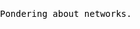 <script>
MathJax = {
  tex: {
    inlineMath: [['$', '$'], ['\\(', '\\)']]
  },
  svg: {
    fontCache: 'global'
  }
};
</script>
<script type="text/javascript" id="MathJax-script" async
  src="https://cdn.jsdelivr.net/npm/mathjax@3/es5/tex-svg.js">
</script>
<style> 
  body, html { 
    font-family: "Roboto Mono", monospace;
    margin: 0;
    padding: 0;
  } 
  #waveCanvas {
    position: absolute;
    top: 0;
    left: 0;
    width: 100%;
    height: 100%;
    z-index: -1;
  }
  .content {
    position: relative;
    z-index: 1;
    color: black;
    opacity: 1.0;
  }
  .pacman-background {
    background-image: url("https://cdn.vox-cdn.com/uploads/chorus_asset/file/19992985/pac_man_gamegan_320.gif");
    background-size: cover;
    background-position: center;
  } 
  .visible {
    opacity: 1.0;
  }
  .invisible {
    opacity: 0.0;
  }
  .pacman-time {
    text-decoration: none;
    color: yellow; 
  }
</style>


<body>
 <canvas id="waveCanvas" width="800" height="400"></canvas>
  <div class='content'>
    <p class = "normal-time">Pondering about networks. </p>

  </div>
    <script>
        const canvas = document.getElementById('waveCanvas');
        const ctx = canvas.getContext('2d');
        const L = canvas.width;
        const Nx = 200;
        const dx = L / Nx;
        const c = 1;
        const dt = 0.5 * dx / c;
        const Nt = 100000;
        let t = 0;
        const x = Array.from({ length: Nx }, (_, i) => i * dx);
        let u = new Array(Nx).fill(0);
        let u_new = new Array(Nx).fill(0);
        let u_old = new Array(Nx).fill(0);
        // Initial displacement (asymmetric plucking)
        function initialDisplacement(x) {
            const A = 3.0;
            const f = 20;
            const B = 100;
            const C = 0.3;
            const D = 1.0;
            const g = 5;
            return A * Math.sin(f * Math.PI * x / L) * Math.exp(-B * (x / L - C) ** 2) + D * Math.cos(g * Math.PI * x / L);
        }
        // Set initial conditions
        for (let i = 0; i < Nx; i++) {
            u[i] = initialDisplacement(x[i]);
            u_old[i] = u[i];
        }
        // Time points where additional plucking occurs
        const pluckingTimes = [50, 150, 300, 600, 900, 1000, 2000, 2430, 2700, 7000];
        const pluckingIntensity = 1.1; // Multiplier for plucking intensity
        function draw() {
            ctx.clearRect(0, 0, canvas.width, canvas.height);
            ctx.beginPath();
            ctx.moveTo(0, canvas.height / 2 - u[0]);
            for (let i = 1; i < Nx; i++) {
                ctx.lineTo(i * dx, canvas.height / 2 - u[i]);
            }
            ctx.stroke();
        }
        function updateWave() {
            if (pluckingTimes.includes(t)) {
                for (let i = 0; i < Nx; i++) {
                    u[i] += pluckingIntensity * initialDisplacement(x[i]);
                }
            }
            for (let j = 1; j < Nx - 1; j++) {
                u_new[j] = 2 * u[j] - u_old[j] + (c * dt / dx) ** 2 * (u[j + 1] - 2 * u[j] + u[j - 1]);
            }
            [u_old, u, u_new] = [u, u_new, u_old];
            t++;
            draw();
            if (t < Nt) {
                requestAnimationFrame(updateWave);
            }
        }
        draw();
        requestAnimationFrame(updateWave);
        const pacmanText = document.querySelectorAll(".pacman-time");
        const content = document.querySelectorAll('.normal-time');
        content.forEach(link => {
            link.addEventListener('mouseenter', () => {
                canvas.classList.add('pacman-background');
                pacmanText.classList.add('visible');
                content.classList.add('invisible');
            });
            link.addEventListener('mouseleave', () => {
                canvas.classList.remove('pacman-background');
                pacmanText.classList.remove('visible');
                content.classList.remove('invisible');
            });
        });
        
    </script>
    </body>

  



